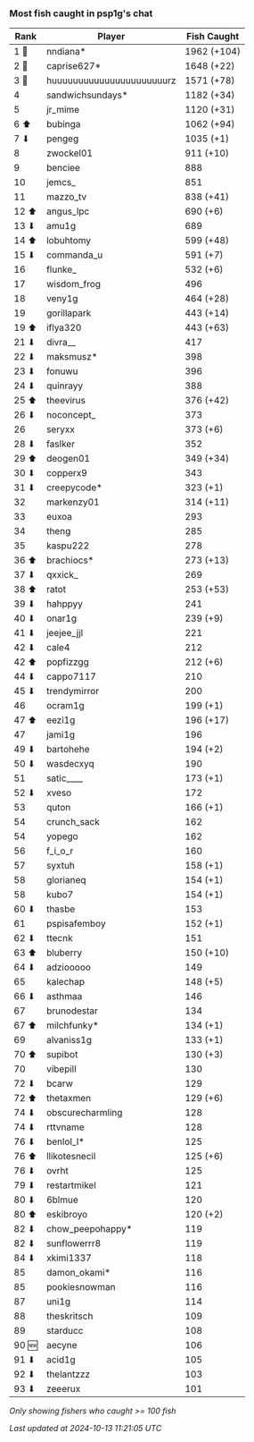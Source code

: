 ### Most fish caught in psp1g's chat
| Rank | Player | Fish Caught |
|------|--------|-----------|
| 1 🥇  | nndiana*  | 1962 (+104) |
| 2 🥈  | caprise627*  | 1648 (+22) |
| 3 🥉  | huuuuuuuuuuuuuuuuuuuuuurz  | 1571 (+78) |
| 4  | sandwichsundays*  | 1182 (+34) |
| 5  | jr_mime  | 1120 (+31) |
| 6 ⬆ | bubinga  | 1062 (+94) |
| 7 ⬇ | pengeg  | 1035 (+1) |
| 8  | zwockel01  | 911 (+10) |
| 9  | benciee  | 888 |
| 10  | jemcs_  | 851 |
| 11  | mazzo_tv  | 838 (+41) |
| 12 ⬆ | angus_lpc  | 690 (+6) |
| 13 ⬇ | amu1g  | 689 |
| 14 ⬆ | lobuhtomy  | 599 (+48) |
| 15 ⬇ | commanda_u  | 591 (+7) |
| 16  | flunke_  | 532 (+6) |
| 17  | wisdom_frog  | 496 |
| 18  | veny1g  | 464 (+28) |
| 19  | gorillapark  | 443 (+14) |
| 19 ⬆ | iflya320  | 443 (+63) |
| 21 ⬇ | divra__  | 417 |
| 22 ⬇ | maksmusz*  | 398 |
| 23 ⬇ | fonuwu  | 396 |
| 24 ⬇ | quinrayy  | 388 |
| 25 ⬆ | theevirus  | 376 (+42) |
| 26 ⬇ | noconcept_  | 373 |
| 26  | seryxx  | 373 (+6) |
| 28 ⬇ | faslker  | 352 |
| 29 ⬆ | deogen01  | 349 (+34) |
| 30 ⬇ | copperx9  | 343 |
| 31 ⬇ | creepycode*  | 323 (+1) |
| 32  | markenzy01  | 314 (+11) |
| 33  | euxoa  | 293 |
| 34  | theng  | 285 |
| 35  | kaspu222  | 278 |
| 36 ⬆ | brachiocs*  | 273 (+13) |
| 37 ⬇ | qxxick_  | 269 |
| 38 ⬆ | ratot  | 253 (+53) |
| 39 ⬇ | hahppyy  | 241 |
| 40 ⬇ | onar1g  | 239 (+9) |
| 41 ⬇ | jeejee_jjl  | 221 |
| 42 ⬇ | cale4  | 212 |
| 42 ⬆ | popfizzgg  | 212 (+6) |
| 44 ⬇ | cappo7117  | 210 |
| 45 ⬇ | trendymirror  | 200 |
| 46  | ocram1g  | 199 (+1) |
| 47 ⬆ | eezi1g  | 196 (+17) |
| 47  | jami1g  | 196 |
| 49 ⬇ | bartohehe  | 194 (+2) |
| 50 ⬇ | wasdecxyq  | 190 |
| 51  | satic____  | 173 (+1) |
| 52 ⬇ | xveso  | 172 |
| 53  | quton  | 166 (+1) |
| 54  | crunch_sack  | 162 |
| 54  | yopego  | 162 |
| 56  | f_i_o_r  | 160 |
| 57  | syxtuh  | 158 (+1) |
| 58  | glorianeq  | 154 (+1) |
| 58  | kubo7  | 154 (+1) |
| 60 ⬇ | thasbe  | 153 |
| 61  | pspisafemboy  | 152 (+1) |
| 62 ⬇ | ttecnk  | 151 |
| 63 ⬆ | bluberry  | 150 (+10) |
| 64 ⬇ | adziooooo  | 149 |
| 65  | kalechap  | 148 (+5) |
| 66 ⬇ | asthmaa  | 146 |
| 67  | brunodestar  | 134 |
| 67 ⬆ | milchfunky*  | 134 (+1) |
| 69  | alvaniss1g  | 133 (+1) |
| 70 ⬆ | supibot  | 130 (+3) |
| 70  | vibepill  | 130 |
| 72 ⬇ | bcarw  | 129 |
| 72 ⬆ | thetaxmen  | 129 (+6) |
| 74 ⬇ | obscurecharmling  | 128 |
| 74 ⬇ | rttvname  | 128 |
| 76 ⬇ | benlol_l*  | 125 |
| 76 ⬆ | llikotesnecil  | 125 (+6) |
| 76 ⬇ | ovrht  | 125 |
| 79 ⬇ | restartmikel  | 121 |
| 80 ⬇ | 6blmue  | 120 |
| 80 ⬆ | eskibroyo  | 120 (+2) |
| 82 ⬇ | chow_peepohappy*  | 119 |
| 82 ⬇ | sunflowerrr8  | 119 |
| 84 ⬇ | xkimi1337  | 118 |
| 85  | damon_okami*  | 116 |
| 85  | pookiesnowman  | 116 |
| 87  | uni1g  | 114 |
| 88  | theskritsch  | 109 |
| 89  | starducc  | 108 |
| 90 🆕 | aecyne  | 106 |
| 91 ⬇ | acid1g  | 105 |
| 92 ⬇ | thelantzzz  | 103 |
| 93 ⬇ | zeeerux  | 101 |

_Only showing fishers who caught >= 100 fish_

_Last updated at 2024-10-13 11:21:05 UTC_